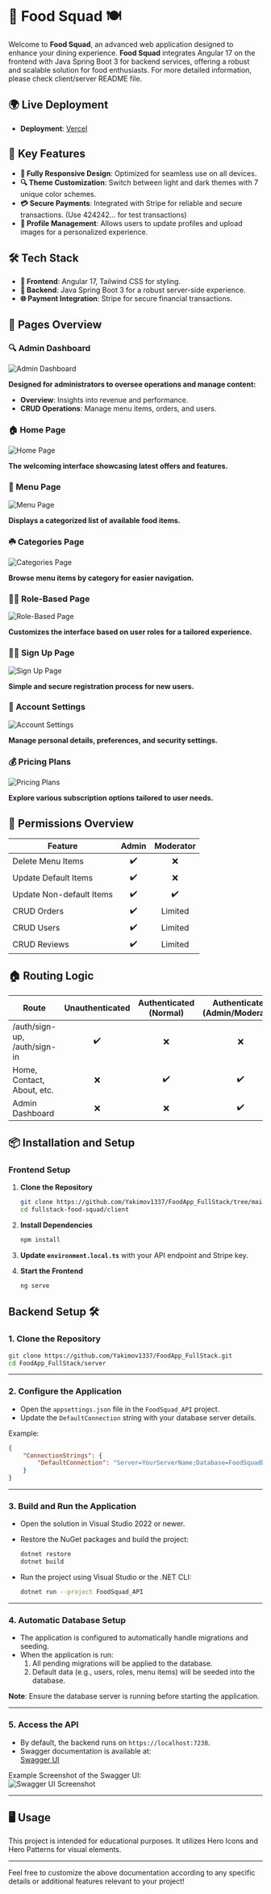 
# 🍔 Food Squad 🍽️

Welcome to **Food Squad**, an advanced web application designed to enhance your dining experience. **Food Squad** integrates Angular 17 on the frontend with Java Spring Boot 3 for backend services, offering a robust and scalable solution for food enthusiasts. For more detailed information, please check client/server README file.

## 🌍 Live Deployment

- **Deployment**: [Vercel](https://food-app-full-stack.vercel.app/) 

## 🚀 Key Features

- **🍏 Fully Responsive Design**: Optimized for seamless use on all devices.
- **🔍 Theme Customization**: Switch between light and dark themes with 7 unique color schemes.
- **💳 Secure Payments**: Integrated with Stripe for reliable and secure transactions. (Use 424242... for test transactions)
- **📄 Profile Management**: Allows users to update profiles and upload images for a personalized experience.

## 🛠️ Tech Stack

- **🔹 Frontend**: Angular 17, Tailwind CSS for styling.
- **🔸 Backend**: Java Spring Boot 3 for a robust server-side experience.
- **🌐 Payment Integration**: Stripe for secure financial transactions.

## 📸 Pages Overview

### 🔍 Admin Dashboard
![Admin Dashboard](https://i.ibb.co/XSz8YRr/Screenshot-2024-04-03-232830.png)

**Designed for administrators to oversee operations and manage content:**
- **Overview**: Insights into revenue and performance.
- **CRUD Operations**: Manage menu items, orders, and users.

### 🏠 Home Page
![Home Page](https://i.ibb.co/fHgVrP7/Screenshot-2024-04-03-232914.png)

**The welcoming interface showcasing latest offers and features.**

### 🛒 Menu Page
![Menu Page](https://i.ibb.co/8d4QwpY/Screenshot-2024-04-03-232927.png)

**Displays a categorized list of available food items.**

### ☘️ Categories Page
![Categories Page](https://i.ibb.co/KNDx6MY/Screenshot-2024-04-03-232943.png)

**Browse menu items by category for easier navigation.**

### 👩‍🎓 Role-Based Page
![Role-Based Page](https://i.ibb.co/CJ3KR6q/Screenshot-2024-04-03-235001.png)

**Customizes the interface based on user roles for a tailored experience.**

### 🙅‍♂️ Sign Up Page
![Sign Up Page](https://i.ibb.co/X3F01MD/Screenshot-2024-04-03-234925.png)

**Simple and secure registration process for new users.**

### 🤵️ Account Settings
![Account Settings](https://i.ibb.co/ykwWdY6/Screenshot-2024-04-03-235418.png)

**Manage personal details, preferences, and security settings.**

### 💰 Pricing Plans
![Pricing Plans](https://i.ibb.co/kH1zvw4/Screenshot-2024-04-03-232953.png)

**Explore various subscription options tailored to user needs.**

## 👤 Permissions Overview

| Feature                | Admin | Moderator |
|------------------------|:-----:|:---------:|
| Delete Menu Items      |  ✔️   |     ❌    |
| Update Default Items   |  ✔️   |     ❌    |
| Update Non-default Items |  ✔️   |    ✔️    |
| CRUD Orders            |  ✔️   |     Limited |
| CRUD Users             |  ✔️   | Limited   |
| CRUD Reviews           |  ✔️   |     Limited |

## 🏠 Routing Logic

| Route                         | Unauthenticated | Authenticated (Normal) | Authenticated (Admin/Moderator) |
|-------------------------------|:---------------:|:-----------------------:|:--------------------------------:|
| /auth/sign-up, /auth/sign-in  |        ✔️       |            ❌           |                 ❌               |
| Home, Contact, About, etc.    |        ❌       |            ✔️           |                 ✔️               |
| Admin Dashboard               |        ❌       |            ❌           |                 ✔️               |

## 📦 Installation and Setup

### Frontend Setup

1. **Clone the Repository**
    ```bash
    git clone https://github.com/Yakimov1337/FoodApp_FullStack/tree/main/client
    cd fullstack-food-squad/client
    ```

2. **Install Dependencies**
    ```bash
    npm install
    ```

3. **Update `environment.local.ts`** with your API endpoint and Stripe key.

4. **Start the Frontend**
    ```bash
    ng serve
    ```


## Backend Setup 🛠️

### 1. **Clone the Repository**

   ```bash
   git clone https://github.com/Yakimov1337/FoodApp_FullStack.git
   cd FoodApp_FullStack/server
   ```

---

### 2. **Configure the Application**

   - Open the `appsettings.json` file in the `FoodSquad_API` project.
   - Update the `DefaultConnection` string with your database server details.

   Example:
   ```json
   {
       "ConnectionStrings": {
           "DefaultConnection": "Server=YourServerName;Database=FoodSquadDB;Trusted_Connection=True;MultipleActiveResultSets=true"
       }
   }
   ```

---

### 3. **Build and Run the Application**

   - Open the solution in Visual Studio 2022 or newer.
   - Restore the NuGet packages and build the project:

     ```bash
     dotnet restore
     dotnet build
     ```

   - Run the project using Visual Studio or the .NET CLI:

     ```bash
     dotnet run --project FoodSquad_API
     ```

---

### 4. **Automatic Database Setup**

   - The application is configured to automatically handle migrations and seeding. 
   - When the application is run:
     1. All pending migrations will be applied to the database.
     2. Default data (e.g., users, roles, menu items) will be seeded into the database.

   **Note**: Ensure the database server is running before starting the application.

---

### 5. **Access the API**

   - By default, the backend runs on `https://localhost:7238`.
   - Swagger documentation is available at:  
     [Swagger UI](https://localhost:7238/swagger)

   Example Screenshot of the Swagger UI:  
   ![Swagger UI Screenshot](https://i.ibb.co/DGHR5v1/Screenshot-37.png)

---

## 🖥️ Usage

This project is intended for educational purposes. It utilizes Hero Icons and Hero Patterns for visual elements.

---
Feel free to customize the above documentation according to any specific details or additional features relevant to your project!

